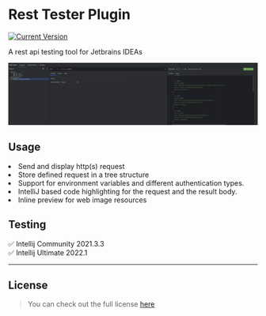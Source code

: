 # Rest Tester Plugin

[![Current Version](https://img.shields.io/badge/version-1.0.0-green.svg)](https://github.com/ChargeIn/RestTester)

A rest api testing tool for Jetbrains IDEAs

![Rest Tester Preview](https://github.com/ChargeIn/RestTester/blob/master/.github/demo.png)

## Usage

<li>Send and display http(s) request</li>
<li>Store defined request in a tree structure</li>
<li>Support for environment variables and different authentication types.</li>
<li>IntelliJ based code highlighting for the request and the result body.</li>
<li>Inline preview for web image resources</li>

## Testing

&#9989; Intellij Community 2021.3.3\
&#9989; Intellij Ultimate 2022.1

---

## License

> You can check out the full license [here](https://github.com/ChargeIn/RestTester/blob/master/LICENSE)

